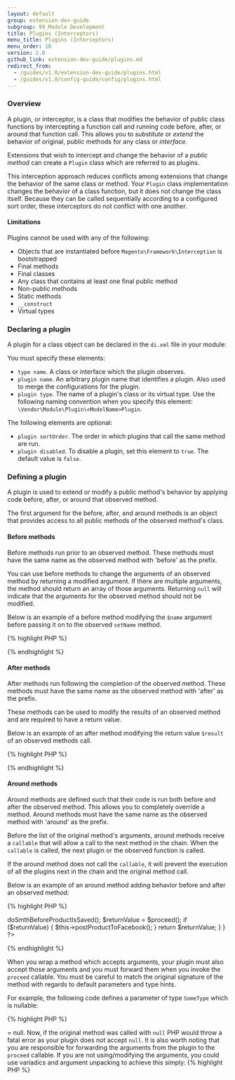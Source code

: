 ```yaml
---
layout: default
group: extension-dev-guide
subgroup: 99_Module Development
title: Plugins (Interceptors)
menu_title: Plugins (Interceptors)
menu_order: 10
version: 2.0
github_link: extension-dev-guide/plugins.md
redirect_from:
  - /guides/v1.0/extension-dev-guide/plugins.html
  - /guides/v1.0/config-guide/config/plugins.html
---
```


### Overview
A plugin, or interceptor, is a class that modifies the behavior of public class functions by intercepting a function call and running code before, after, or around that function call. This allows you to *substitute* or *extend* the behavior of original, public methods for any class or *interface*.

Extensions that wish to intercept and change the behavior of a *public method* can create a `Plugin` class which are referred to as plugins.

This interception approach reduces conflicts among extensions that change the behavior of the same class or method. Your `Plugin` class implementation changes the behavior of a class function, but it does not change the class itself. Because they can be called sequentially according to a configured sort order, these interceptors do not conflict with one another.

#### Limitations

Plugins cannot be used with any of the following:

* Objects that are instantiated before `Magento\Framework\Interception` is bootstrapped
* Final methods
* Final classes
* Any class that contains at least one final public method
* Non-public methods
* Static methods
* `__construct`
* Virtual types

### Declaring a plugin

A plugin for a class object can be declared in the <code>di.xml</code> file in your module:

<script src="https://gist.github.com/xcomSteveJohnson/c9a36d9ec887c4bbc34d.js"></script>

You must specify these elements:

* `type name`. A class or interface which the plugin observes.
* `plugin name`. An arbitrary plugin name that identifies a plugin. Also used to merge the configurations for the plugin.
* `plugin type`. The name of a plugin's class or its virtual type. Use the following naming convention when you specify this element: `\Vendor\Module\Plugin\<ModelName>Plugin`.

The following elements are optional:

* `plugin sortOrder`. The order in which plugins that call the same method are run.
* `plugin disabled`. To disable a plugin, set this element to `true`. The default value is `false`.

### Defining a plugin
A plugin is used to extend or modify a public method's behavior by applying code before, after, or around that observed method.

The first argument for the before, after, and around methods is an object that provides access to all public methods of the observed method's class.

#### Before methods
Before methods run prior to an observed method. These methods must have the same name as the observed method with 'before' as the prefix.

You can use before methods to change the arguments of an observed method by returning a modified argument. If there are multiple arguments, the method should return an array of those arguments. Returning `null` will indicate that the arguments for the observed method should not be modified.

Below is an example of a before method modifying the `$name` argument before passing it on to the observed `setName` method.

{% highlight PHP %}
<?php

namespace My\Module\Plugin;

class ProductPlugin
{
    public function beforeSetName(\Magento\Catalog\Model\Product $subject, $name)
    {
        return ['(' . $name . ')'];
    }
}
?>
{% endhighlight %}

#### After methods
After methods run following the completion of the observed method. These methods must have the same name as the observed method with 'after' as the prefix.

These methods can be used to modify the results of an observed method and are required to have a return value.

Below is an example of an after method modifying the return value `$result` of an observed methods call.

{% highlight PHP %}
<?php

namespace My\Module\Plugin;

class ProductPlugin
{
    public function afterGetName(\Magento\Catalog\Model\Product $subject, $result)
    {
        return '|' . $result . '|';
    }
}
?>
{% endhighlight %}

#### Around methods
Around methods are defined such that their code is run both before and after the observed method. This allows you to completely override a method. Around methods must have the same name as the observed method with 'around' as the prefix.

Before the list of the original method's arguments, around methods receive a `callable` that will allow a call to the next method in the chain. When the `callable` is called, the next plugin or the observed function is called.

<div class="bs-callout bs-callout-warning">
  <p>If the around method does not call the <code>callable</code>, it will prevent the execution of all the plugins next in the chain and the original method call.</p>
</div>

Below is an example of an around method adding behavior before and after an observed method:

{% highlight PHP %}
<?php

namespace My\Module\Plugin;

class ProductPlugin
{
    public function aroundSave(\Magento\Catalog\Model\Product $subject, callable $proceed)
    {
        $this->doSmthBeforeProductIsSaved();
        $returnValue = $proceed();
        if ($returnValue) {
            $this->postProductToFacebook();
        }
        return $returnValue;
    }
}
?>
{% endhighlight %}

When you wrap a method which accepts arguments, your plugin must also accept those arguments and you must forward them when you invoke the <code>proceed</code> callable. You must be careful to match the original signature of the method with regards to default parameters and type hints.

For example, the following code defines a parameter of type <code>SomeType</code> which is nullable:

{% highlight PHP %}
<?php

namespace My\Module\Model;

class MyUtility
{
    public function save(SomeType $obj = null)
    {
        //do something
    }
}
{% endhighlight %}

If you wrapped this method with a plugin like below:

{% highlight PHP %}
<?php

namespace My\Module\Plugin;

class MyUtilityPlugin
{
    public function aroundSave(\My\Module\Model\MyUtility $subject, callable $proceed, SomeType $obj)
    {
      //do something
    }
}
{% endhighlight %}

Note the missing <code>= null</code>. Now, if the original method was called with <code>null</code> PHP would throw a fatal error as your plugin does not accept <code>null</code>.

It is also worth noting that you are responsible for forwarding the arguments from the plugin to the <code>proceed</code> callable. If you are not using/modifying the arguments, you could use variadics and argument unpacking to achieve this simply:

{% highlight PHP %}
<?php

namespace My\Module\Plugin;

class MyUtilityPlugin
{
    public function aroundSave(\My\Module\Model\MyUtility $subject, callable $proceed, ...$args)
    {
      //do something
      $proceed(...$args);
    }
}
{% endhighlight %}

### Prioritizing plugins

The `sortOrder` property for plugins determine when their before, after, or around methods get called when several plugins are observing the same method.

The prioritization rules for ordering plugins:

* Prior to execution of the observed method, plugins will be executed from lowest to greatest `sortOrder`.

  * During each plugin execution, the current plugin's before method is executed first.
  * After the before plugin is executed, the current plugin's around method will wrap and execute the next plugin or observed method.

* Following the execution of the observed method, plugins will be executed from greatest to lowest `sortOrder`.

  * During each plugin execution, the current plugin will first finish executing its around method.
  * When the around method is complete, the plugin executes its after method before moving on to the next plugin.

**Example**

Given the following plugins observing the same method with the following properties:

|               | PluginA          | PluginB          | PluginC          |
| :-----------: | :--------------: | :--------------: | :--------------: |
| **sortOrder** | 10               | 20               | 30               |
| **before**    | beforeDispatch() | beforeDispatch() | beforeDispatch() |
| **around**    |                  | aroundDispatch() | aroundDispatch() |
| **after**     | afterDispatch()  | afterDispatch()  | afterDispatch()  |

The execution flow will be as follows:

  * `PluginA::beforeDispatch()`
  * `PluginB::beforeDispatch()`
  * `PluginB::aroundDispatch()` (Only the first half until `callable` is called)

    * `PluginC::beforeDispatch()`
    * `PluginC::aroundDispatch()` (Only the first half until `callable` is called)

      * `Action::dispatch()`

    * `PluginC::aroundDispatch()` (Only the second half after `callable` is called)
    * `PluginC::afterDispatch()`

  * `PluginB::aroundDispatch()` (Only the second half after `callable` is called)
  * `PluginB::afterDispatch()`
  * `PluginA::afterDispatch()`


### Configuration inheritance

All plugins added for interfaces and inherited classes will be added to classes that implement or inherit those classes and interfaces.

Plugins defined in the global scope will be applied when the system is in a specific area (i.e. frontend, backend, etc). These global plugin configuration can also be extended or overridden via an area's `di.xml`.

For example, the developer can disable a global plugin in the backend area by disabling it in the specific `di.xml` file for the backend area.

### Related topics

*  [Dependency injection]({{page.baseurl}}extension-dev-guide/depend-inj.html)
*  [Events and observers]({{page.baseurl}}extension-dev-guide/events-and-observers.html)

### Related information

* [The Plugin Integration Test Kata](http://vinaikopp.com/2016/03/07/04_the_plugin_integration_test_kata){:target="_blank"} by Magento contributor [Vinai Kopp](http://vinaikopp.com/blog/list){:target="_blank"}
* [The Around Interceptor Kata](http://vinaikopp.com/2016/02/22/03_the_around_interceptor_kata){:target="_blank"} by Magento contributor [Vinai Kopp](http://vinaikopp.com/blog/list){:target="_blank"}
